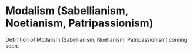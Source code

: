 # Modalism (Sabellianism, Noetianism, Patripassionism)
Definition of Modalism (Sabellianism, Noetianism, Patripassionism) coming soon.
